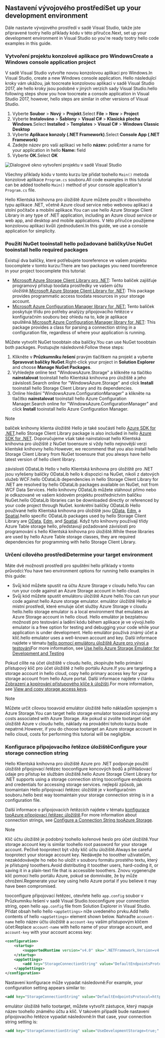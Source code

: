 ## <a name="set-up-your-development-environment"></a><span data-ttu-id="e642e-101">Nastavení vývojového prostředí</span><span class="sxs-lookup"><span data-stu-id="e642e-101">Set up your development environment</span></span>
<span data-ttu-id="e642e-102">Dále nastavte vývojového prostředí v sadě Visual Studio, takže jste připravené tootry hello příklady kódu v této příručce.</span><span class="sxs-lookup"><span data-stu-id="e642e-102">Next, set up your development environment in Visual Studio so you're ready tootry hello code examples in this guide.</span></span>

### <a name="create-a-windows-console-application-project"></a><span data-ttu-id="e642e-103">Vytvoření projektu konzolové aplikace pro Windows</span><span class="sxs-lookup"><span data-stu-id="e642e-103">Create a Windows console application project</span></span>
<span data-ttu-id="e642e-104">V sadě Visual Studio vytvořte novou konzolovou aplikaci pro Windows.</span><span class="sxs-lookup"><span data-stu-id="e642e-104">In Visual Studio, create a new Windows console application.</span></span> <span data-ttu-id="e642e-105">Hello následující kroky vám ukážou, jak toocreate konzolovou aplikaci v sadě Visual Studio 2017, ale hello kroky jsou podobné v jiných verzích sady Visual Studio.</span><span class="sxs-lookup"><span data-stu-id="e642e-105">hello following steps show you how toocreate a console application in Visual Studio 2017, however, hello steps are similar in other versions of Visual Studio.</span></span>

1. <span data-ttu-id="e642e-106">Vyberte **Soubor**  >  **Nový**  >  **Projekt**.</span><span class="sxs-lookup"><span data-stu-id="e642e-106">Select **File** > **New** > **Project**</span></span>
2. <span data-ttu-id="e642e-107">Vyberte **Instalováno** > **Šablony** > **Visual C#** > **Klasická plocha Windows**.</span><span class="sxs-lookup"><span data-stu-id="e642e-107">Select **Installed** > **Templates** > **Visual C#** > **Windows Classic Desktop**</span></span>
3. <span data-ttu-id="e642e-108">Vyberte **Aplikace konzoly (.NET Framework)**.</span><span class="sxs-lookup"><span data-stu-id="e642e-108">Select **Console App (.NET Framework)**</span></span>
4. <span data-ttu-id="e642e-109">Zadejte název pro vaši aplikaci ve hello **název:** pole</span><span class="sxs-lookup"><span data-stu-id="e642e-109">Enter a name for your application in hello **Name:** field</span></span>
5. <span data-ttu-id="e642e-110">Vyberte **OK**.</span><span class="sxs-lookup"><span data-stu-id="e642e-110">Select **OK**</span></span>

![Dialogové okno vytvoření projektu v sadě Visual Studio](./media/storage-development-environment-include/storage-development-environment-include-1.png)

<span data-ttu-id="e642e-112">Všechny příklady kódu v tomto kurzu lze přidat toohello `Main()` metoda konzolové aplikace `Program.cs` souboru.</span><span class="sxs-lookup"><span data-stu-id="e642e-112">All code examples in this tutorial can be added toohello `Main()` method of your console application's `Program.cs` file.</span></span>

<span data-ttu-id="e642e-113">Hello Klientská knihovna pro úložiště Azure můžete použít v libovolného typu aplikace .NET, včetně Azure cloud service nebo webovou aplikaci a stolní počítače a mobilní aplikace.</span><span class="sxs-lookup"><span data-stu-id="e642e-113">You can use hello Azure Storage Client Library in any type of .NET application, including an Azure cloud service or web app, and desktop and mobile applications.</span></span> <span data-ttu-id="e642e-114">V této příručce použijeme konzolovou aplikaci kvůli zjednodušení.</span><span class="sxs-lookup"><span data-stu-id="e642e-114">In this guide, we use a console application for simplicity.</span></span>

### <a name="use-nuget-tooinstall-hello-required-packages"></a><span data-ttu-id="e642e-115">Použití NuGet tooinstall hello požadované balíčky</span><span class="sxs-lookup"><span data-stu-id="e642e-115">Use NuGet tooinstall hello required packages</span></span>
<span data-ttu-id="e642e-116">Existují dva balíčky, které potřebujete tooreference ve vašem projektu toocomplete v tomto kurzu:</span><span class="sxs-lookup"><span data-stu-id="e642e-116">There are two packages you need tooreference in your project toocomplete this tutorial:</span></span>

* <span data-ttu-id="e642e-117">[Microsoft Azure Storage Client Library pro .NET](https://www.nuget.org/packages/WindowsAzure.Storage/): Tento balíček zajišťuje programový přístup toodata prostředky ve vašem účtu úložiště.</span><span class="sxs-lookup"><span data-stu-id="e642e-117">[Microsoft Azure Storage Client Library for .NET](https://www.nuget.org/packages/WindowsAzure.Storage/): This package provides programmatic access toodata resources in your storage account.</span></span>
* <span data-ttu-id="e642e-118">[Microsoft Azure Configuration Manager library for .NET:](https://www.nuget.org/packages/Microsoft.WindowsAzure.ConfigurationManager/) Tento balíček poskytuje třídu pro potřeby analýzy připojovacího řetězce v konfiguračním souboru bez ohledu na to, kde je aplikace spuštěná.</span><span class="sxs-lookup"><span data-stu-id="e642e-118">[Microsoft Azure Configuration Manager library for .NET](https://www.nuget.org/packages/Microsoft.WindowsAzure.ConfigurationManager/): This package provides a class for parsing a connection string in a configuration file, regardless of where your application is running.</span></span>

<span data-ttu-id="e642e-119">Můžete vytvořit NuGet tooobtain oba balíčky.</span><span class="sxs-lookup"><span data-stu-id="e642e-119">You can use NuGet tooobtain both packages.</span></span> <span data-ttu-id="e642e-120">Postupujte následovně:</span><span class="sxs-lookup"><span data-stu-id="e642e-120">Follow these steps:</span></span>

1. <span data-ttu-id="e642e-121">Klikněte v **Průzkumníku řešení** pravým tlačítkem na projekt a vyberte **Spravovat balíčky NuGet**.</span><span class="sxs-lookup"><span data-stu-id="e642e-121">Right-click your project in **Solution Explorer** and choose **Manage NuGet Packages**.</span></span>
2. <span data-ttu-id="e642e-122">Vyhledejte online text "WindowsAzure.Storage" a klikněte na tlačítko **nainstalovat** tooinstall hello Klientská knihovna pro úložiště a jeho závislosti.</span><span class="sxs-lookup"><span data-stu-id="e642e-122">Search online for "WindowsAzure.Storage" and click **Install** tooinstall hello Storage Client Library and its dependencies.</span></span>
3. <span data-ttu-id="e642e-123">Online hledání "WindowsAzure.ConfigurationManager" a klikněte na tlačítko **nainstalovat** tooinstall hello Azure Configuration Manager.</span><span class="sxs-lookup"><span data-stu-id="e642e-123">Search online for "WindowsAzure.ConfigurationManager" and click **Install** tooinstall hello Azure Configuration Manager.</span></span>

> [!NOTE]
> <span data-ttu-id="e642e-124">balíček knihovny klienta úložiště Hello je také součástí hello [Azure SDK for .NET](https://azure.microsoft.com/downloads/).</span><span class="sxs-lookup"><span data-stu-id="e642e-124">hello Storage Client Library package is also included in hello [Azure SDK for .NET](https://azure.microsoft.com/downloads/).</span></span> <span data-ttu-id="e642e-125">Doporučujeme však také nainstalovat hello Klientská knihovna pro úložiště z NuGet tooensure si vždy hello nejnovější verzi klientské knihovny hello.</span><span class="sxs-lookup"><span data-stu-id="e642e-125">However, we recommend that you also install hello Storage Client Library from NuGet tooensure that you always have hello latest version of hello client library.</span></span>
> 
> <span data-ttu-id="e642e-126">závislosti ODataLib Hello v hello Klientská knihovna pro úložiště pro .NET jsou vyřešeny balíčky ODataLib hello k dispozici na NuGet, nikoli z datových služeb WCF.</span><span class="sxs-lookup"><span data-stu-id="e642e-126">hello ODataLib dependencies in hello Storage Client Library for .NET are resolved by hello ODataLib packages available on NuGet, not from WCF Data Services.</span></span> <span data-ttu-id="e642e-127">Hello knihovny ODataLib můžete stáhnout přímo nebo je odkazované ve vašem kódovém projektu prostřednictvím balíčku NuGet.</span><span class="sxs-lookup"><span data-stu-id="e642e-127">hello ODataLib libraries can be downloaded directly or referenced by your code project through NuGet.</span></span> <span data-ttu-id="e642e-128">konkrétní balíčky ODataLib Hello používané hello Klientská knihovna pro úložiště jsou [OData](http://nuget.org/packages/Microsoft.Data.OData/), [Edm](http://nuget.org/packages/Microsoft.Data.Edm/), a [Spatial](http://nuget.org/packages/System.Spatial/).</span><span class="sxs-lookup"><span data-stu-id="e642e-128">hello specific ODataLib packages used by hello Storage Client Library are [OData](http://nuget.org/packages/Microsoft.Data.OData/), [Edm](http://nuget.org/packages/Microsoft.Data.Edm/), and [Spatial](http://nuget.org/packages/System.Spatial/).</span></span> <span data-ttu-id="e642e-129">Když tyto knihovny používají třídy Azure Table storage hello, představují požadované závislosti pro programování s hello Klientská knihovna pro úložiště.</span><span class="sxs-lookup"><span data-stu-id="e642e-129">While these libraries are used by hello Azure Table storage classes, they are required dependencies for programming with hello Storage Client Library.</span></span>
> 
> 

### <a name="determine-your-target-environment"></a><span data-ttu-id="e642e-130">Určení cílového prostředí</span><span class="sxs-lookup"><span data-stu-id="e642e-130">Determine your target environment</span></span>
<span data-ttu-id="e642e-131">Máte dvě možnosti prostředí pro spuštění hello příklady v tomto průvodci:</span><span class="sxs-lookup"><span data-stu-id="e642e-131">You have two environment options for running hello examples in this guide:</span></span>

* <span data-ttu-id="e642e-132">Svůj kód můžete spustit na účtu Azure Storage v cloudu hello.</span><span class="sxs-lookup"><span data-stu-id="e642e-132">You can run your code against an Azure Storage account in hello cloud.</span></span> 
* <span data-ttu-id="e642e-133">Svůj kód můžete spustit emulátoru úložiště Azure hello.</span><span class="sxs-lookup"><span data-stu-id="e642e-133">You can run your code against hello Azure storage emulator.</span></span> <span data-ttu-id="e642e-134">emulátor úložiště Hello je místní prostředí, které emuluje účet služby Azure Storage v cloudu hello.</span><span class="sxs-lookup"><span data-stu-id="e642e-134">hello storage emulator is a local environment that emulates an Azure Storage account in hello cloud.</span></span> <span data-ttu-id="e642e-135">Hello emulátor je bezplatnou možností pro testování a ladění kódu během aplikace je ve vývoji.</span><span class="sxs-lookup"><span data-stu-id="e642e-135">hello emulator is a free option for testing and debugging your code while your application is under development.</span></span> <span data-ttu-id="e642e-136">Hello emulátor používá známý účet a klíč.</span><span class="sxs-lookup"><span data-stu-id="e642e-136">hello emulator uses a well-known account and key.</span></span> <span data-ttu-id="e642e-137">Další informace najdete v tématu [hello pomocí emulátoru úložiště Azure pro vývoj a testování](../articles/storage/common/storage-use-emulator.md)</span><span class="sxs-lookup"><span data-stu-id="e642e-137">For more information, see [Use hello Azure Storage Emulator for Development and Testing](../articles/storage/common/storage-use-emulator.md)</span></span>

<span data-ttu-id="e642e-138">Pokud cílíte na účet úložiště v cloudu hello, zkopírujte hello primární přístupový klíč pro účet úložiště z hello portálu Azure.</span><span class="sxs-lookup"><span data-stu-id="e642e-138">If you are targeting a storage account in hello cloud, copy hello primary access key for your storage account from hello Azure portal.</span></span> <span data-ttu-id="e642e-139">Další informace najdete v článku [Zobrazení a kopírování přístupového klíče k úložišti](../articles/storage/common/storage-create-storage-account.md#view-and-copy-storage-access-keys).</span><span class="sxs-lookup"><span data-stu-id="e642e-139">For more information, see [View and copy storage access keys](../articles/storage/common/storage-create-storage-account.md#view-and-copy-storage-access-keys).</span></span>

> [!NOTE]
> <span data-ttu-id="e642e-140">Můžete určit cílovou tooavoid emulátor úložiště hello nákladům spojeným s Azure Storage.</span><span class="sxs-lookup"><span data-stu-id="e642e-140">You can target hello storage emulator tooavoid incurring any costs associated with Azure Storage.</span></span> <span data-ttu-id="e642e-141">Ale pokud si zvolíte tootarget účet úložiště Azure v cloudu hello, náklady na provádění tohoto kurzu bude nepatrné.</span><span class="sxs-lookup"><span data-stu-id="e642e-141">However, if you do choose tootarget an Azure storage account in hello cloud, costs for performing this tutorial will be negligible.</span></span>
> 
> 

### <a name="configure-your-storage-connection-string"></a><span data-ttu-id="e642e-142">Konfigurace připojovacího řetězce úložiště</span><span class="sxs-lookup"><span data-stu-id="e642e-142">Configure your storage connection string</span></span>
<span data-ttu-id="e642e-143">Hello Klientská knihovna pro úložiště Azure pro .NET podporuje použití úložiště připojovací řetězec tooconfigure koncových bodů a přihlašovací údaje pro přístup ke službám úložiště.</span><span class="sxs-lookup"><span data-stu-id="e642e-143">hello Azure Storage Client Library for .NET supports using a storage connection string tooconfigure endpoints and credentials for accessing storage services.</span></span> <span data-ttu-id="e642e-144">nejlepší způsob, jak toomaintain Hello připojovací řetězec úložiště je v konfiguračním souboru.</span><span class="sxs-lookup"><span data-stu-id="e642e-144">hello best way toomaintain your storage connection string is in a configuration file.</span></span> 

<span data-ttu-id="e642e-145">Další informace o připojovacích řetězcích najdete v tématu [konfigurace tooAzure připojovací řetězec úložiště](../articles/storage/common/storage-configure-connection-string.md).</span><span class="sxs-lookup"><span data-stu-id="e642e-145">For more information about connection strings, see [Configure a Connection String tooAzure Storage](../articles/storage/common/storage-configure-connection-string.md).</span></span>

> [!NOTE]
> <span data-ttu-id="e642e-146">Klíč účtu úložiště je podobný toohello kořenové heslo pro účet úložiště.</span><span class="sxs-lookup"><span data-stu-id="e642e-146">Your storage account key is similar toohello root password for your storage account.</span></span> <span data-ttu-id="e642e-147">Pečlivě tooprotect být vždy klíč účtu úložiště.</span><span class="sxs-lookup"><span data-stu-id="e642e-147">Always be careful tooprotect your storage account key.</span></span> <span data-ttu-id="e642e-148">Nedávejte ho tooother uživatelům, nezakódovávejte ho nebo ho uložit v souboru formátu prostého textu, který je přístupný tooothers.</span><span class="sxs-lookup"><span data-stu-id="e642e-148">Avoid distributing it tooother users, hard-coding it, or saving it in a plain-text file that is accessible tooothers.</span></span> <span data-ttu-id="e642e-149">Znovu vygenerujte klíč pomocí hello portálu Azure, pokud se domníváte, že by může ohrožení.</span><span class="sxs-lookup"><span data-stu-id="e642e-149">Regenerate your key using hello Azure portal if you believe it may have been compromised.</span></span>
> 
> 

<span data-ttu-id="e642e-150">tooconfigure připojovací řetězec, otevřete hello `app.config` soubor v Průzkumníku řešení v sadě Visual Studio.</span><span class="sxs-lookup"><span data-stu-id="e642e-150">tooconfigure your connection string, open hello `app.config` file from Solution Explorer in Visual Studio.</span></span> <span data-ttu-id="e642e-151">Přidat obsah hello hello `<appSettings>` níže uvedeného prvku.</span><span class="sxs-lookup"><span data-stu-id="e642e-151">Add hello contents of hello `<appSettings>` element shown below.</span></span> <span data-ttu-id="e642e-152">Nahraďte `account-name` hello název účtu úložiště a `account-key` vaším přístupovým klíčem účet:</span><span class="sxs-lookup"><span data-stu-id="e642e-152">Replace `account-name` with hello name of your storage account, and `account-key` with your account access key:</span></span>

```xml
<configuration>
    <startup> 
        <supportedRuntime version="v4.0" sku=".NETFramework,Version=v4.5.2" />
    </startup>
    <appSettings>
        <add key="StorageConnectionString" value="DefaultEndpointsProtocol=https;AccountName=account-name;AccountKey=account-key" />
    </appSettings>
</configuration>
```

<span data-ttu-id="e642e-153">Nastavení konfigurace může vypadat následovně:</span><span class="sxs-lookup"><span data-stu-id="e642e-153">For example, your configuration setting appears similar to:</span></span>

```xml
<add key="StorageConnectionString" value="DefaultEndpointsProtocol=https;AccountName=storagesample;AccountKey=GMuzNHjlB3S9itqZJHHCnRkrokLkcSyW7yK9BRbGp0ENePunLPwBgpxV1Z/pVo9zpem/2xSHXkMqTHHLcx8XRA==" />
```

emulátor úložiště hello tootarget, můžete vytvořit zástupce, který mapuje název toohello známého účtu a klíč. <span data-ttu-id="e642e-155">V takovém případě bude nastavení připojovacího řetězce vypadat následovně:</span><span class="sxs-lookup"><span data-stu-id="e642e-155">In that case, your connection string setting is:</span></span>

```xml
<add key="StorageConnectionString" value="UseDevelopmentStorage=true;" />
```

